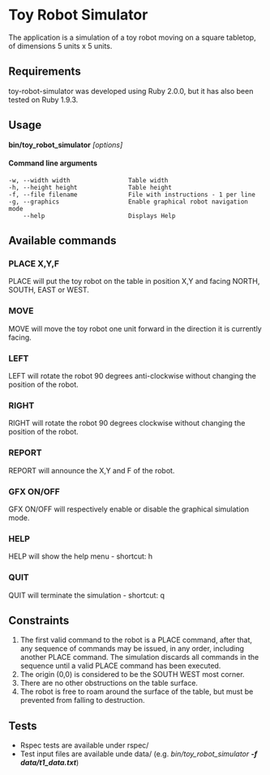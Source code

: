 Toy Robot Simulator
====
The application is a simulation of a toy robot moving on a square tabletop, of dimensions 5 units x 5 units.

Requirements
----

toy-robot-simulator was developed using Ruby 2.0.0, but it has also been tested on Ruby 1.9.3.

Usage
----
**bin/toy_robot_simulator** _[options]_

#### Command line arguments

    -w, --width width                Table width
    -h, --height height              Table height
    -f, --file filename              File with instructions - 1 per line
    -g, --graphics                   Enable graphical robot navigation mode
        --help                       Displays Help
                                     
Available commands
----

### PLACE X,Y,F
PLACE will put the toy robot on the table in position X,Y and facing NORTH, SOUTH, EAST or WEST. 

### MOVE
MOVE will move the toy robot one unit forward in the direction it is currently facing.

### LEFT
LEFT will rotate the robot 90 degrees anti-clockwise without changing the position of the robot.

### RIGHT
RIGHT will rotate the robot 90 degrees  clockwise without changing the position of the robot.

### REPORT
REPORT will announce the X,Y and F of the robot.

### GFX ON/OFF
GFX ON/OFF will respectively enable or disable the graphical simulation mode.

### HELP
HELP will show the help menu - shortcut: h

### QUIT
QUIT will terminate the simulation - shortcut: q

Constraints
----
  1.  The first valid command to the robot is a PLACE command, after that, any sequence of commands may be issued, in any order, including another PLACE command. The simulation discards all commands in the sequence until a valid PLACE command has been executed.
  2. The origin (0,0) is considered to be the SOUTH WEST most corner.
  3. There are no other obstructions on the table surface.
  4. The robot is free to roam around the surface of the table, but must be prevented from falling to destruction.

Tests
----
  * Rspec tests are available under rspec/
  * Test input files are available unde data/ (e.g. _bin/toy_robot_simulator **-f data/t1_data.txt**_)